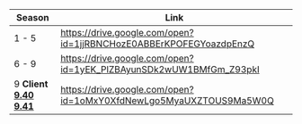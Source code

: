 | Season | Link |
| - | - |
| 1 - 5 | https://drive.google.com/open?id=1jjRBNCHozE0ABBErKPOFEGYoazdpEnzQ |
| 6 - 9 | https://drive.google.com/open?id=1yEK_PlZBAyunSDk2wUW1BMfGm_Z93pkI |
| 9 **Client [9.40](https://github.com/Jawschamp/FortnitePrivateServersGuide/blame/master/Lawin/Version-Downloads.md#L15) [9.41](https://github.com/Jawschamp/FortnitePrivateServersGuide/blame/master/Lawin/Version-Downloads.md#L16)** | https://drive.google.com/open?id=1oMxY0XfdNewLgo5MyaUXZTOUS9Ma5W0Q |
